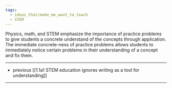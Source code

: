 ```yaml
---
tags:
  - ideas_that/make_me_want_to_teach
  - STEM
---
```


Physics, math, and STEM emphasize the importance of practice problems to give students a concrete understand of the concepts through application. The immediate concrete-ness of practice problems allows students to immediately notice certain problems in their understanding of a concept and fix them.

---

- previous [[1.1a1 STEM education ignores writing as a tool for understanding]]

---
